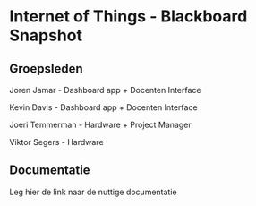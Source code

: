 # Internet of Things - Blackboard Snapshot

## Groepsleden

Joren Jamar - Dashboard app + Docenten Interface

Kevin Davis - Dashboard app + Docenten Interface

Joeri Temmerman - Hardware + Project Manager

Viktor Segers - Hardware


## Documentatie

Leg hier de link naar de nuttige documentatie
